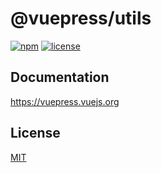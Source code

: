 # @vuepress/utils

[![npm](https://badgen.net/npm/v/@vuepress/utils/next)](https://www.npmjs.com/package/@vuepress/utils)
[![license](https://badgen.net/github/license/vuepress/core)](https://github.com/vuepress/core/blob/main/LICENSE)

## Documentation

https://vuepress.vuejs.org

## License

[MIT](https://github.com/vuepress/core/blob/main/LICENSE)
